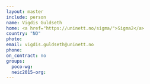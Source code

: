 ```yaml
---
layout: master
include: person
name: Vigdis Guldseth
home: <a href="https://uninett.no/sigma/">Sigma2</a>
country: "NO"
photo:
email: vigdis.guldseth@uninett.no
phone:
on_contract: no
groups:
  poco-wg:
  neic2015-org:
---
```

